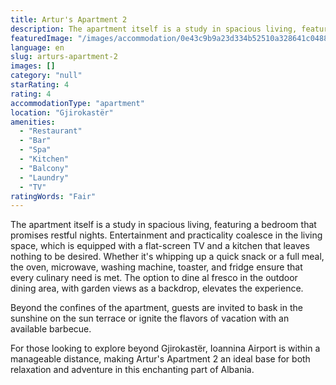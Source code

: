 ```yaml
---
title: Artur's Apartment 2
description: The apartment itself is a study in spacious living, featuring a bedroom that promises restful nights. Entertainment and practicality coalesce in the living spac
featuredImage: "/images/accommodation/0e43c9b9a23d334b52510a328641c048847226bc.png"
language: en
slug: arturs-apartment-2
images: []
category: "null"
starRating: 4
rating: 4
accommodationType: "apartment"
location: "Gjirokastër"
amenities:
  - "Restaurant"
  - "Bar"
  - "Spa"
  - "Kitchen"
  - "Balcony"
  - "Laundry"
  - "TV"
ratingWords: "Fair"
---
```


The apartment itself is a study in spacious living, featuring a bedroom that promises restful nights. Entertainment and practicality coalesce in the living space, which is equipped with a flat-screen TV and a kitchen that leaves nothing to be desired. Whether it's whipping up a quick snack or a full meal, the oven, microwave, washing machine, toaster, and fridge ensure that every culinary need is met. The option to dine al fresco in the outdoor dining area, with garden views as a backdrop, elevates the experience.

Beyond the confines of the apartment, guests are invited to bask in the sunshine on the sun terrace or ignite the flavors of vacation with an available barbecue.

For those looking to explore beyond Gjirokastër, Ioannina Airport is within a manageable distance, making Artur's Apartment 2 an ideal base for both relaxation and adventure in this enchanting part of Albania.


